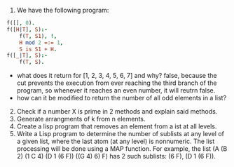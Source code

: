 1. We have the following program:
```prolog
f([], 0).
f([H|T], S):-
	f(T, S1), !,
	H mod 2 =:= 1,
	S is S1 + H.
f([_|T], S):-
	f(T, S).
```
 - what does it return for [1, 2, 3, 4, 5, 6, 7] and why?
false, because the cut prevents the execution from ever reaching the third branch of the program,
	so whenever it reaches an even number, it will reutrn false.
- how can it be modified to return the number of all odd elements in a list?

2. Check if a number X is prime in 2 methods and explain said methods.
3. Generate arrangments of k from n elements.
4. Create a lisp program that removes an element from a ist at all levels.
5. Write a Lisp program to determine the number of sublists at any level of a given list, where the last atom (at any level) is nonnumeric. The list processing will be done using a MAP function. For example, the list (A (B 2) (1 C 4) (D 1 (6 F)) ((G 4) 6) F) has 2 such sublists: (6 F), (D 1 (6 F)).
